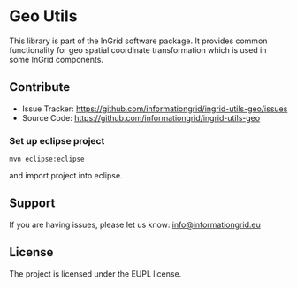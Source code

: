 Geo Utils
=========

This library is part of the InGrid software package. It provides common functionality for geo spatial coordinate transformation which is used in some InGrid components.


Contribute
----------

- Issue Tracker: https://github.com/informationgrid/ingrid-utils-geo/issues
- Source Code: https://github.com/informationgrid/ingrid-utils-geo
 
### Set up eclipse project

```
mvn eclipse:eclipse
```

and import project into eclipse.

Support
-------

If you are having issues, please let us know: info@informationgrid.eu

License
-------

The project is licensed under the EUPL license.

